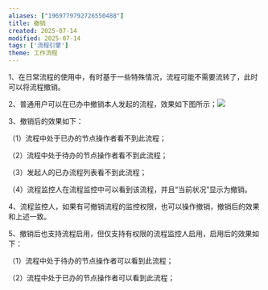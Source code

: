 ```yaml
---
aliases: ["1969779792726550488"]
title: 撤销
created: 2025-07-14
modified: 2025-07-14
tags: ['流程引擎']
theme: 工作流程
---
```


1、在日常流程的使用中，有时基于一些特殊情况，流程可能不需要流转了，此时可以将流程撤销。

2、普通用户可以在已办中撤销本人发起的流程，效果如下图所示；![](4d70fabeafa4d79d6eb5214cb964fdab.jpg)

3、撤销后的效果如下：

（1）流程中处于已办的节点操作者看不到此流程；

（2）流程中处于待办的节点操作者看不到此流程；

（3）发起人的已办流程列表看不到此流程；

（4）流程监控人在流程监控中可以看到该流程，并且“当前状况”显示为撤销。

4、流程监控人，如果有可撤销流程的监控权限，也可以操作撤销，撤销后的效果和上述一致。

5、撤销后也支持流程启用，但仅支持有权限的流程监控人启用，启用后的效果如下：

（1）流程中处于待办的节点操作者可以看到此流程；

（2）流程中处于已办的节点操作者可以看到此流程；